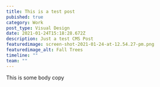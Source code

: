 ```yaml
---
title: This is a test post
pubished: true
category: Work
post_type: Visual Design
date: 2021-01-24T15:18:28.672Z
description: Just a test CMS Post
featuredimage: screen-shot-2021-01-24-at-12.54.27-pm.png
featuredimage_alt: Fall Trees
timeline: ""
team: ""
---
```

This is some body copy
